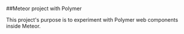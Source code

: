 ##Meteor project with Polymer

This project's purpose is to experiment with Polymer web components inside Meteor.
